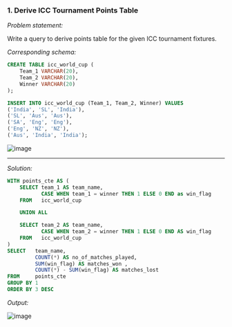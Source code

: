 ### 1. Derive ICC Tournament Points Table


*Problem statement:*  

Write a query to derive points table for the given ICC tournament fixtures.

*Corresponding schema:*

```sql
CREATE TABLE icc_world_cup (
    Team_1 VARCHAR(20),
    Team_2 VARCHAR(20),
    Winner VARCHAR(20)
);

INSERT INTO icc_world_cup (Team_1, Team_2, Winner) VALUES
('India', 'SL', 'India'),
('SL', 'Aus', 'Aus'),
('SA', 'Eng', 'Eng'),
('Eng', 'NZ', 'NZ'),
('Aus', 'India', 'India');
```

![image](https://github.com/faizanxmulla/sql-portfolio/assets/71728480/1c0be80e-d637-4c8a-b8c1-242a7aa195ba)


---

*Solution:*

```sql
WITH points_cte AS (
	SELECT team_1 AS team_name, 
		   CASE WHEN team_1 = winner THEN 1 ELSE 0 END as win_flag 
	FROM   icc_world_cup

	UNION ALL	

	SELECT team_2 AS team_name, 
		   CASE WHEN team_2 = winner THEN 1 ELSE 0 END AS win_flag 
	FROM   icc_world_cup
)
SELECT   team_name, 
         COUNT(*) AS no_of_matches_played, 
         SUM(win_flag) AS matches_won , 
	     COUNT(*) - SUM(win_flag) AS matches_lost 
FROM     points_cte 
GROUP BY 1 
ORDER BY 3 DESC
```

*Output:*

![image](https://github.com/faizanxmulla/sql-portfolio/assets/71728480/4b638c49-6051-44bf-9f46-6484fdcb0fca)